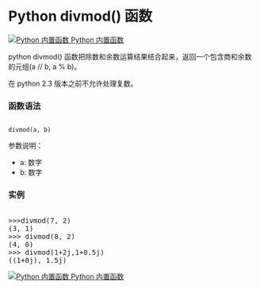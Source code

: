 Python divmod() 函数
==================

 [![Python 内置函数](../images/up.gif)
 Python 内置函数](python-built-in-functions.html)


 python divmod() 函数把除数和余数运算结果结合起来，返回一个包含商和余数的元组(a // b, a % b)。

 在 python 2.3 版本之前不允许处理复数。

 ### 函数语法

 
```

divmod(a, b)

```

  参数说明：

 * a: 数字
 * b: 数字
  ### 实例

  <pre>

>>>divmod(7, 2)
(3, 1)
>>> divmod(8, 2)
(4, 0)
>>> divmod(1+2j,1+0.5j)
((1+0j), 1.5j)
</pre>

 [![Python 内置函数](../images/up.gif)
 Python 内置函数](python-built-in-functions.html)


